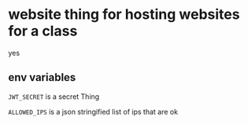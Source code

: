 # website thing for hosting websites for a class

yes

## env variables

`JWT_SECRET` is a secret Thing

`ALLOWED_IPS` is a json stringified list of ips that are ok
